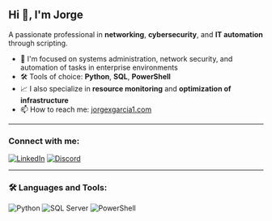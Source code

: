 ## Hi 👋, I'm Jorge

A passionate professional in **networking**, **cybersecurity**, and **IT automation** through scripting.

- 🧠 I'm focused on systems administration, network security, and automation of tasks in enterprise environments  
- 🛠️ Tools of choice: **Python**, **SQL**, **PowerShell**  
- 📈 I also specialize in **resource monitoring** and **optimization of infrastructure**  
- 📫 How to reach me: [jorgexgarcia1.com](mailto:atariguas2@gmail.com)

---

### Connect with me:

[![LinkedIn](https://img.shields.io/badge/LinkedIn-blue?logo=linkedin&style=for-the-badge)](https://www.linkedin.com/in/jorge-garcia-11b554240)
[![Discord](https://img.shields.io/badge/Discord-jlgavale%238879-5865F2?logo=discord&logoColor=white&style=for-the-badge)](https://discordapp.com/users/jlgavale#8879)

---

### 🛠️ Languages and Tools:

![Python](https://img.shields.io/badge/Python-3670A0?style=for-the-badge&logo=python&logoColor=ffdd54)
![SQL Server](https://img.shields.io/badge/SQL_Server-CC2927?style=for-the-badge&logo=microsoftsqlserver&logoColor=white)
![PowerShell](https://img.shields.io/badge/PowerShell-5391FE?style=for-the-badge&logo=powershell&logoColor=white)
